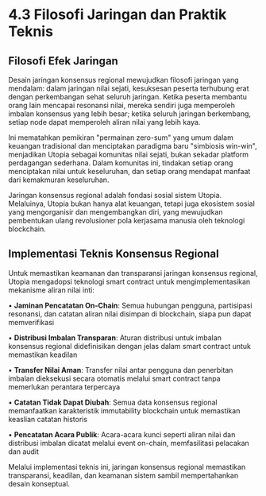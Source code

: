 # 4.3 Filosofi Jaringan dan Praktik Teknis

## Filosofi Efek Jaringan

Desain jaringan konsensus regional mewujudkan filosofi jaringan yang mendalam: dalam jaringan nilai sejati, kesuksesan peserta terhubung erat dengan perkembangan sehat seluruh jaringan. Ketika peserta membantu orang lain mencapai resonansi nilai, mereka sendiri juga memperoleh imbalan konsensus yang lebih besar; ketika seluruh jaringan berkembang, setiap node dapat memperoleh aliran nilai yang lebih kaya.

Ini mematahkan pemikiran "permainan zero-sum" yang umum dalam keuangan tradisional dan menciptakan paradigma baru "simbiosis win-win", menjadikan Utopia sebagai komunitas nilai sejati, bukan sekadar platform perdagangan sederhana. Dalam komunitas ini, tindakan setiap orang menciptakan nilai untuk keseluruhan, dan setiap orang mendapat manfaat dari kemakmuran keseluruhan.

Jaringan konsensus regional adalah fondasi sosial sistem Utopia. Melaluinya, Utopia bukan hanya alat keuangan, tetapi juga ekosistem sosial yang mengorganisir dan mengembangkan diri, yang mewujudkan pembentukan ulang revolusioner pola kerjasama manusia oleh teknologi blockchain.

## Implementasi Teknis Konsensus Regional

Untuk memastikan keamanan dan transparansi jaringan konsensus regional, Utopia mengadopsi teknologi smart contract untuk mengimplementasikan mekanisme aliran nilai inti:

• **Jaminan Pencatatan On-Chain**: Semua hubungan pengguna, partisipasi resonansi, dan catatan aliran nilai disimpan di blockchain, siapa pun dapat memverifikasi

• **Distribusi Imbalan Transparan**: Aturan distribusi untuk imbalan konsensus regional didefinisikan dengan jelas dalam smart contract untuk memastikan keadilan

• **Transfer Nilai Aman**: Transfer nilai antar pengguna dan penerbitan imbalan dieksekusi secara otomatis melalui smart contract tanpa memerlukan perantara terpercaya

• **Catatan Tidak Dapat Diubah**: Semua data konsensus regional memanfaatkan karakteristik immutability blockchain untuk memastikan keaslian catatan historis

• **Pencatatan Acara Publik**: Acara-acara kunci seperti aliran nilai dan distribusi imbalan dicatat melalui event on-chain, memfasilitasi pelacakan dan audit

Melalui implementasi teknis ini, jaringan konsensus regional memastikan transparansi, keadilan, dan keamanan sistem sambil mempertahankan desain konseptual.